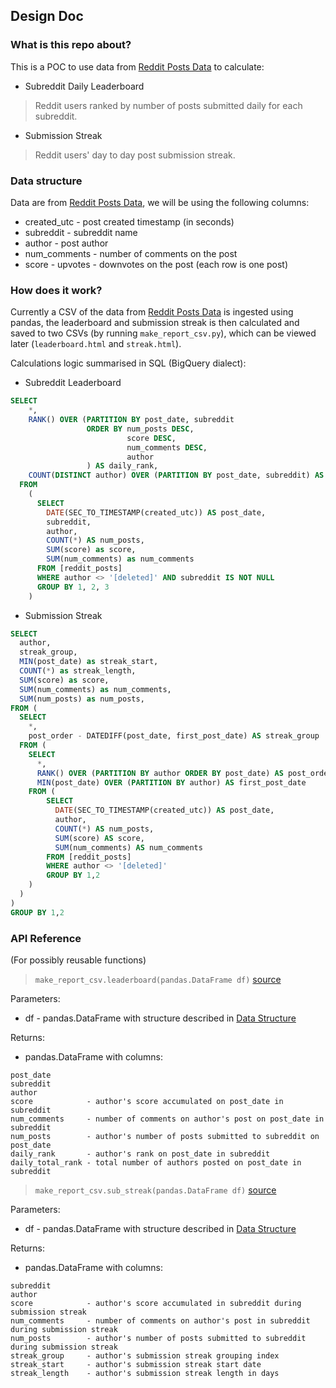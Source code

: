 ## Design Doc
### What is this repo about?
This is a POC to use data from [Reddit Posts Data](https://bigquery.cloud.google.com/dataset/fh-bigquery:reddit_posts) to calculate:
* Subreddit Daily Leaderboard
> Reddit users ranked by number of posts submitted daily for each subreddit.
* Submission Streak
> Reddit users' day to day post submission streak.

### Data structure
Data are from [Reddit Posts Data](https://bigquery.cloud.google.com/dataset/fh-bigquery:reddit_posts), we will be using the following columns:
* created_utc - post created timestamp (in seconds)
* subreddit - subreddit name
* author - post author
* num_comments - number of comments on the post
* score - upvotes - downvotes on the post
(each row is one post)

### How does it work?
Currently a CSV of the data from [Reddit Posts Data](https://bigquery.cloud.google.com/dataset/fh-bigquery:reddit_posts) 
is ingested using pandas, the leaderboard and submission streak is then calculated and saved to two CSVs 
(by running ```make_report_csv.py```), which can be viewed later (```leaderboard.html``` and ```streak.html```).

Calculations logic summarised in SQL (BigQuery dialect):
* Subreddit Leaderboard
``` SQL
SELECT
    *,
    RANK() OVER (PARTITION BY post_date, subreddit 
                 ORDER BY num_posts DESC, 
                          score DESC, 
                          num_comments DESC, 
                          author
                 ) AS daily_rank,
    COUNT(DISTINCT author) OVER (PARTITION BY post_date, subreddit) AS daily_total_rank,
  FROM
    (  
      SELECT
        DATE(SEC_TO_TIMESTAMP(created_utc)) AS post_date,
        subreddit,
        author,
        COUNT(*) AS num_posts,
        SUM(score) as score,
        SUM(num_comments) as num_comments
      FROM [reddit_posts]
      WHERE author <> '[deleted]' AND subreddit IS NOT NULL
      GROUP BY 1, 2, 3
    )
```

* Submission Streak
``` SQL
SELECT
  author,
  streak_group,
  MIN(post_date) as streak_start,
  COUNT(*) as streak_length,
  SUM(score) as score,
  SUM(num_comments) as num_comments,
  SUM(num_posts) as num_posts,
FROM (
  SELECT
    *,
    post_order - DATEDIFF(post_date, first_post_date) AS streak_group 
  FROM (
    SELECT
      *,
      RANK() OVER (PARTITION BY author ORDER BY post_date) AS post_order,
      MIN(post_date) OVER (PARTITION BY author) AS first_post_date
    FROM (
        SELECT
          DATE(SEC_TO_TIMESTAMP(created_utc)) AS post_date,
          author,
          COUNT(*) AS num_posts,
          SUM(score) AS score,
          SUM(num_comments) AS num_comments
        FROM [reddit_posts]
        WHERE author <> '[deleted]'
        GROUP BY 1,2 
    ) 
  ) 
)
GROUP BY 1,2
```
### API Reference
(For possibly reusable functions)
> ```make_report_csv.leaderboard(pandas.DataFrame df)``` [source](https://github.com/chunchuck2000/reddit_posts/blob/master/make_report_csv.py#L5)

Parameters:
* df - pandas.DataFrame with structure described in [Data Structure](https://github.com/chunchuck2000/reddit_posts/blob/master/DESGIN_DOC.md#data-structure) 

Returns:
* pandas.DataFrame with columns:
```
post_date
subreddit
author
score            - author's score accumulated on post_date in subreddit
num_comments     - number of comments on author's post on post_date in subreddit
num_posts        - author's number of posts submitted to subreddit on post_date
daily_rank       - author's rank on post_date in subreddit
daily_total_rank - total number of authors posted on post_date in subreddit
```

> ```make_report_csv.sub_streak(pandas.DataFrame df)``` [source](https://github.com/chunchuck2000/reddit_posts/blob/master/make_report_csv.py#L52)

Parameters:
* df - pandas.DataFrame with structure described in [Data Structure](https://github.com/chunchuck2000/reddit_posts/blob/master/DESGIN_DOC.md#data-structure) 

Returns:
* pandas.DataFrame with columns:
```
subreddit
author
score            - author's score accumulated in subreddit during submission streak
num_comments     - number of comments on author's post in subreddit during submission streak
num_posts        - author's number of posts submitted to subreddit during submission streak
streak_group     - author's submission streak grouping index
streak_start     - author's submission streak start date
streak_length    - author's submission streak length in days
```
